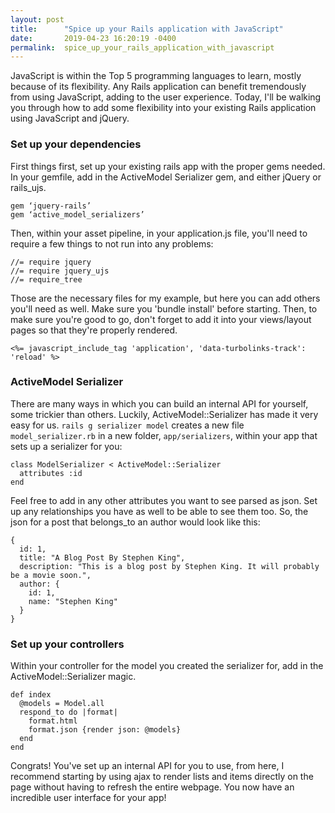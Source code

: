 ```yaml
---
layout: post
title:      "Spice up your Rails application with JavaScript"
date:       2019-04-23 16:20:19 -0400
permalink:  spice_up_your_rails_application_with_javascript
---
```


JavaScript is within the Top 5 programming languages to learn, mostly because of its flexibility. Any Rails application can benefit tremendously from using JavaScript, adding to the user experience. Today, I'll be walking you through how to add some flexibility into your existing Rails application using JavaScript and jQuery. 

### Set up your dependencies 
First things first, set up your existing rails app with the proper gems needed. In your gemfile, add in the ActiveModel Serializer gem, and either jQuery or rails_ujs. 

```
gem ‘jquery-rails’ 
gem ‘active_model_serializers’
```

Then, within your asset pipeline, in your application.js file, you'll need to require a few things to not run into any problems:

```
//= require jquery
//= require jquery_ujs 
//= require_tree
```

Those are the necessary files for my example, but here you can add others you'll need as well. Make sure you 'bundle install' before starting. Then, to make sure you're good to go, don't forget to add it into your views/layout pages so that they're properly rendered.

```<%= javascript_include_tag 'application', 'data-turbolinks-track': 'reload' %>```

### ActiveModel Serializer
There are many ways in which you can build an internal API for yourself, some trickier than others. Luckily, ActiveModel::Serializer has made it very easy for us. ```rails g serializer model``` creates a new file ```model_serializer.rb``` in a new folder, ```app/serializers```, within your app that sets up a serializer for you: 

```
class ModelSerializer < ActiveModel::Serializer
  attributes :id
end
```

Feel free to add in any other attributes you want to see parsed as json. Set up any relationships you have as well to be able to see them too. So, the json for a post that belongs_to an author would look like this: 

```
{
  id: 1,
  title: "A Blog Post By Stephen King",
  description: "This is a blog post by Stephen King. It will probably be a movie soon.",
  author: {
    id: 1,
    name: "Stephen King"
  }
}
```

### Set up your controllers
Within your controller for the model you created the serializer for, add in the ActiveModel::Serializer magic. 

```
def index
  @models = Model.all
  respond_to do |format|
    format.html
    format.json {render json: @models}
  end 
end
```

Congrats! You've set up an internal API for you to use, from here, I recommend starting by using ajax to render lists and items directly on the page without having to refresh the entire webpage. You now have an incredible user interface for your app!









